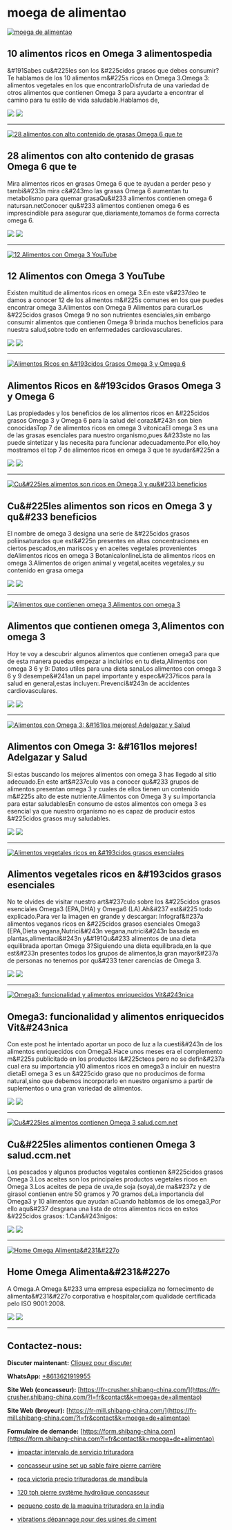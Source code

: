 # moega de alimentao

<a href="https://swt.shibang-china.com/?l=fr&img&k=moega+de+alimentao" target="_blank">![moega de alimentao](http://static.shibang-china.com/all-800x300/1120.jpg)</a>

## 10 alimentos ricos en Omega 3 alimentospedia
&#191Sabes cu&#225les son los &#225cidos grasos que debes consumir? Te hablamos de los 10 alimentos m&#225s ricos en Omega 3.Omega 3: alimentos vegetales en los que encontrarloDisfruta de una variedad de otros alimentos que contienen Omega 3 para ayudarte a encontrar el camino para tu estilo de vida saludable.Hablamos de,


<a href="https://whatsapp.shibangsoft.com/WhatsApp.php" target="_blank" title="WhatsApp">![](http://static.shibang-china.com/icon/whatsapp.png)</a> <a href="https://swt.shibang-china.com/?l=fr&icon&k=moega+de+alimentao" target="_blank">![](http://static.shibang-china.com/icon/chat-fr.png)</a>

---

<a href="https://swt.shibang-china.com/?l=fr&img&k=moega+de+alimentao" target="_blank">![28 alimentos con alto contenido de grasas Omega 6 que te](http://static.shibang-china.com/all-800x300/249.jpg)</a>

## 28 alimentos con alto contenido de grasas Omega 6 que te
Mira alimentos ricos en grasas Omega 6 que te ayudan a perder peso y tambi&#233n mira c&#243mo las grasas Omega 6 aumentan tu metabolismo para quemar grasaQu&#233 alimentos contienen omega 6 natursan.netConocer qu&#233 alimentos contienen omega 6 es imprescindible para asegurar que,diariamente,tomamos de forma correcta omega 6.


<a href="https://whatsapp.shibangsoft.com/WhatsApp.php" target="_blank" title="WhatsApp">![](http://static.shibang-china.com/icon/whatsapp.png)</a> <a href="https://swt.shibang-china.com/?l=fr&icon&k=moega+de+alimentao" target="_blank">![](http://static.shibang-china.com/icon/chat-fr.png)</a>

---

<a href="https://swt.shibang-china.com/?l=fr&img&k=moega+de+alimentao" target="_blank">![12 Alimentos con Omega 3 YouTube](http://static.shibang-china.com/all-800x300/1356.jpg)</a>

## 12 Alimentos con Omega 3 YouTube
Existen multitud de alimentos ricos en omega 3.En este v&#237deo te damos a conocer 12 de los alimentos m&#225s comunes en los que puedes encontrar omega 3.Alimentos con Omega 9 Alimentos para curarLos &#225cidos grasos Omega 9 no son nutrientes esenciales,sin embargo consumir alimentos que contienen Omega 9 brinda muchos beneficios para nuestra salud,sobre todo en enfermedades cardiovasculares.


<a href="https://whatsapp.shibangsoft.com/WhatsApp.php" target="_blank" title="WhatsApp">![](http://static.shibang-china.com/icon/whatsapp.png)</a> <a href="https://swt.shibang-china.com/?l=fr&icon&k=moega+de+alimentao" target="_blank">![](http://static.shibang-china.com/icon/chat-fr.png)</a>

---

<a href="https://swt.shibang-china.com/?l=fr&img&k=moega+de+alimentao" target="_blank">![Alimentos Ricos en &#193cidos Grasos Omega 3 y Omega 6](http://static.shibang-china.com/all-800x300/293.jpg)</a>

## Alimentos Ricos en &#193cidos Grasos Omega 3 y Omega 6
Las propiedades y los beneficios de los alimentos ricos en &#225cidos grasos Omega 3 y Omega 6 para la salud del coraz&#243n son bien conocidasTop 7 de alimentos ricos en omega 3 vitonicaEl omega 3 es una de las grasas esenciales para nuestro organismo,pues &#233ste no las puede sintetizar y las necesita para funcionar adecuadamente.Por ello,hoy mostramos el top 7 de alimentos ricos en omega 3 que te ayudar&#225n a


<a href="https://whatsapp.shibangsoft.com/WhatsApp.php" target="_blank" title="WhatsApp">![](http://static.shibang-china.com/icon/whatsapp.png)</a> <a href="https://swt.shibang-china.com/?l=fr&icon&k=moega+de+alimentao" target="_blank">![](http://static.shibang-china.com/icon/chat-fr.png)</a>

---

<a href="https://swt.shibang-china.com/?l=fr&img&k=moega+de+alimentao" target="_blank">![Cu&#225les alimentos son ricos en Omega 3 y qu&#233 beneficios](http://static.shibang-china.com/all-800x300/1036.jpg)</a>

## Cu&#225les alimentos son ricos en Omega 3 y qu&#233 beneficios
El nombre de omega 3 designa una serie de &#225cidos grasos poliinsaturados que est&#225n presentes en altas concentraciones en ciertos pescados,en mariscos y en aceites vegetales provenientes deAlimentos ricos en omega 3 BotanicalonlineLista de alimentos ricos en omega 3.Alimentos de origen animal y vegetal,aceites vegetales,y su contenido en grasa omega


<a href="https://whatsapp.shibangsoft.com/WhatsApp.php" target="_blank" title="WhatsApp">![](http://static.shibang-china.com/icon/whatsapp.png)</a> <a href="https://swt.shibang-china.com/?l=fr&icon&k=moega+de+alimentao" target="_blank">![](http://static.shibang-china.com/icon/chat-fr.png)</a>

---

<a href="https://swt.shibang-china.com/?l=fr&img&k=moega+de+alimentao" target="_blank">![Alimentos que contienen omega 3,Alimentos con omega 3](http://static.shibang-china.com/all-800x300/341.jpg)</a>

## Alimentos que contienen omega 3,Alimentos con omega 3
Hoy te voy a descubrir algunos alimentos que contienen omega3 para que de esta manera puedas empezar a incluirlos en tu dieta,Alimentos con omega 3 6 y 9: Datos utiles para una dieta sanaLos alimentos con omega 3 6 y 9 desempe&#241an un papel importante y espec&#237ficos para la salud en general,estas incluyen:.Prevenci&#243n de accidentes cardiovasculares.


<a href="https://whatsapp.shibangsoft.com/WhatsApp.php" target="_blank" title="WhatsApp">![](http://static.shibang-china.com/icon/whatsapp.png)</a> <a href="https://swt.shibang-china.com/?l=fr&icon&k=moega+de+alimentao" target="_blank">![](http://static.shibang-china.com/icon/chat-fr.png)</a>

---

<a href="https://swt.shibang-china.com/?l=fr&img&k=moega+de+alimentao" target="_blank">![Alimentos con Omega 3: &#161los mejores! Adelgazar y Salud](http://static.shibang-china.com/all-800x300/1024.jpg)</a>

## Alimentos con Omega 3: &#161los mejores! Adelgazar y Salud
Si estas buscando los mejores alimentos con omega 3 has llegado al sitio adecuado.En este art&#237culo vas a conocer qu&#233 grupos de alimentos presentan omega 3 y cuales de ellos tienen un contenido m&#225s alto de este nutriente.Alimentos con Omega 3 y su importancia para estar saludablesEn consumo de estos alimentos con omega 3 es esencial ya que nuestro organismo no es capaz de producir estos &#225cidos grasos muy saludables.


<a href="https://whatsapp.shibangsoft.com/WhatsApp.php" target="_blank" title="WhatsApp">![](http://static.shibang-china.com/icon/whatsapp.png)</a> <a href="https://swt.shibang-china.com/?l=fr&icon&k=moega+de+alimentao" target="_blank">![](http://static.shibang-china.com/icon/chat-fr.png)</a>

---

<a href="https://swt.shibang-china.com/?l=fr&img&k=moega+de+alimentao" target="_blank">![Alimentos vegetales ricos en &#193cidos grasos esenciales](http://static.shibang-china.com/all-800x300/85.jpg)</a>

## Alimentos vegetales ricos en &#193cidos grasos esenciales
No te olvides de visitar nuestro art&#237culo sobre los &#225cidos grasos esenciales Omega3 (EPA,DHA) y Omega6 (LA).Ah&#237 est&#225 todo explicado.Para ver la imagen en grande y descargar: Infograf&#237a alimentos veganos ricos en &#225cidos grasos esenciales Omega3 (EPA,Dieta vegana,Nutrici&#243n vegana,nutrici&#243n basada en plantas,alimentaci&#243n y&#191Qu&#233 alimentos de una dieta equilibrada aportan Omega 3?Siguiendo una dieta equilibrada,en la que est&#233n presentes todos los grupos de alimentos,la gran mayor&#237a de personas no tenemos por qu&#233 tener carencias de Omega 3.


<a href="https://whatsapp.shibangsoft.com/WhatsApp.php" target="_blank" title="WhatsApp">![](http://static.shibang-china.com/icon/whatsapp.png)</a> <a href="https://swt.shibang-china.com/?l=fr&icon&k=moega+de+alimentao" target="_blank">![](http://static.shibang-china.com/icon/chat-fr.png)</a>

---

<a href="https://swt.shibang-china.com/?l=fr&img&k=moega+de+alimentao" target="_blank">![Omega3: funcionalidad y alimentos enriquecidos Vit&#243nica](http://static.shibang-china.com/all-800x300/137.jpg)</a>

## Omega3: funcionalidad y alimentos enriquecidos Vit&#243nica
Con este post he intentado aportar un poco de luz a la cuesti&#243n de los alimentos enriquecidos con Omega3.Hace unos meses era el complemento m&#225s publicitado en los productos l&#225cteos pero no se defin&#237a cual era su importancia y10 alimentos ricos en omega3 a incluir en nuestra dietaEl omega 3 es un &#225cido graso que no producimos de forma natural,sino que debemos incorporarlo en nuestro organismo a partir de suplementos o una gran variedad de alimentos.


<a href="https://whatsapp.shibangsoft.com/WhatsApp.php" target="_blank" title="WhatsApp">![](http://static.shibang-china.com/icon/whatsapp.png)</a> <a href="https://swt.shibang-china.com/?l=fr&icon&k=moega+de+alimentao" target="_blank">![](http://static.shibang-china.com/icon/chat-fr.png)</a>

---

<a href="https://swt.shibang-china.com/?l=fr&img&k=moega+de+alimentao" target="_blank">![Cu&#225les alimentos contienen Omega 3 salud.ccm.net](http://static.shibang-china.com/all-800x300/818.jpg)</a>

## Cu&#225les alimentos contienen Omega 3 salud.ccm.net
Los pescados y algunos productos vegetales contienen &#225cidos grasos Omega 3.Los aceites son los principales productos vegetales ricos en Omega 3.Los aceites de pepa de uva,de soja (soya),de ma&#237z y de girasol contienen entre 50 gramos y 70 gramos deLa importancia del Omega3 y 10 alimentos que ayudan aCuando hablamos de los omega3,Por ello aqu&#237 desgrana una lista de otros alimentos ricos en estos &#225cidos grasos: 1.Can&#243nigos:


<a href="https://whatsapp.shibangsoft.com/WhatsApp.php" target="_blank" title="WhatsApp">![](http://static.shibang-china.com/icon/whatsapp.png)</a> <a href="https://swt.shibang-china.com/?l=fr&icon&k=moega+de+alimentao" target="_blank">![](http://static.shibang-china.com/icon/chat-fr.png)</a>

---

<a href="https://swt.shibang-china.com/?l=fr&img&k=moega+de+alimentao" target="_blank">![Home Omega Alimenta&#231&#227o](http://static.shibang-china.com/all-800x300/310.jpg)</a>

## Home Omega Alimenta&#231&#227o
A Omega.A Omega &#233 uma empresa especializa no fornecimento de alimenta&#231&#227o corporativa e hospitalar,com qualidade certificada pelo ISO 9001:2008.

<a href="https://whatsapp.shibangsoft.com/WhatsApp.php" target="_blank" title="WhatsApp">![](http://static.shibang-china.com/icon/whatsapp.png)</a> <a href="https://swt.shibang-china.com/?l=fr&icon&k=moega+de+alimentao" target="_blank">![](http://static.shibang-china.com/icon/chat-fr.png)</a>

---
## Contactez-nous:

**Discuter maintenant:** [Cliquez pour discuter](https://swt.shibang-china.com?l=fr&contact&k=moega+de+alimentao)

**WhatsApp:**  [+8613621919955](https://whatsapp.shibangsoft.com/WhatsApp.php)

**Site Web (concasseur):** [https://fr-crusher.shibang-china.com/](https://fr-crusher.shibang-china.com/?l=fr&contact&k=moega+de+alimentao)

**Site Web (broyeur):** [https://fr-mill.shibang-china.com/](https://fr-mill.shibang-china.com/?l=fr&contact&k=moega+de+alimentao)

**Formulaire de demande:** [https://form.shibang-china.com](https://form.shibang-china.com?l=fr&contact&k=moega+de+alimentao)

* [impactar intervalo de servicio trituradora](../62/impactar%20intervalo%20de%20servicio%20trituradora.md)

* [concasseur usine set up sable faire pierre carrière](../62/concasseur%20usine%20set%20up%20sable%20faire%20pierre%20carri%C3%A8re.md)

* [roca victoria precio trituradoras de mandíbula](../64/roca%20victoria%20precio%20trituradoras%20de%20mand%C3%ADbula.md)

* [120 tph pierre système hydrolique concasseur](../65/120%20tph%20pierre%20syst%C3%A8me%20hydrolique%20concasseur.md)

* [pequeno costo de la maquina trituradora en la india](../62/pequeno%20costo%20de%20la%20maquina%20trituradora%20en%20la%20india.md)

* [vibrations dépannage pour des usines de ciment](../65/vibrations%20d%C3%A9pannage%20pour%20des%20usines%20de%20ciment.md)